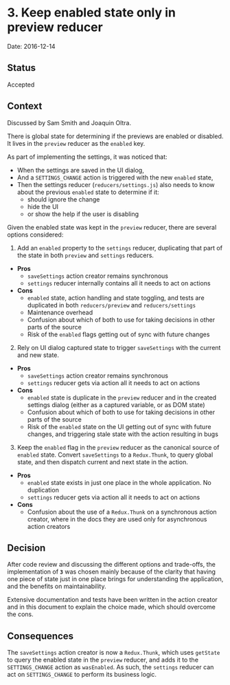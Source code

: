 # 3. Keep enabled state only in preview reducer

Date: 2016-12-14

## Status

Accepted

## Context

Discussed by Sam Smith and Joaquin Oltra.

There is global state for determining if the previews are enabled or disabled.
It lives in the `preview` reducer as the `enabled` key.

As part of implementing the settings, it was noticed that:
* When the settings are saved in the UI dialog,
* And a `SETTINGS_CHANGE` action is triggered with the new `enabled` state,
* Then the settings reducer (`reducers/settings.js`) also needs to know about
  the previous `enabled` state to determine if it:
  * should ignore the change
  * hide the UI
  * or show the help if the user is disabling

Given the enabled state was kept in the `preview` reducer, there are several
options considered:

1. Add an `enabled` property to the `settings` reducer, duplicating that part
  of the state in both `preview` and `settings` reducers.
  * **Pros**
    * `saveSettings` action creator remains synchronous
    * `settings` reducer internally contains all it needs to act on actions
  * **Cons**
    * `enabled` state, action handling and state toggling, and tests are
      duplicated in both `reducers/preview` and `reducers/settings`
    * Maintenance overhead
    * Confusion about which of both to use for taking decisions in other parts
      of the source
    * Risk of the `enabled` flags getting out of sync with future changes
2. Rely on UI dialog captured state to trigger `saveSettings` with the current
   and new state.
  * **Pros**
    * `saveSettings` action creator remains synchronous
    * `settings` reducer gets via action all it needs to act on actions
  * **Cons**
    * `enabled` state is duplicate in the `preview` reducer and in the created
      settings dialog (either as a captured variable, or as DOM state)
    * Confusion about which of both to use for taking decisions in other parts
      of the source
    * Risk of the `enabled` state on the UI getting out of sync with future
      changes, and triggering stale state with the action resulting in bugs
3. Keep the `enabled` flag in the `preview` reducer as the canonical source of
   `enabled` state. Convert `saveSettings` to a `Redux.Thunk`, to query global
   state, and then dispatch current and next state in the action.
  * **Pros**
    * `enabled` state exists in just one place in the whole application. No
      duplication
    * `settings` reducer gets via action all it needs to act on actions
  * **Cons**
    * Confusion about the use of a `Redux.Thunk` on a synchronous action creator,
      where in the docs they are used only for asynchronous action creators

## Decision

After code review and discussing the different options and trade-offs, the
implementation of **`3`** was chosen mainly because of the clarity that having one
piece of state just in one place brings for understanding the application, and
the benefits on maintainability.

Extensive documentation and tests have been written in the action creator and
in this document to explain the choice made, which should overcome the cons.

## Consequences

The `saveSettings` action creator is now a `Redux.Thunk`, which uses `getState`
to query the enabled state in the `preview` reducer, and adds it to the
`SETTINGS_CHANGE` action as `wasEnabled`. As such, the `settings` reducer can
act on `SETTINGS_CHANGE` to perform its business logic.

